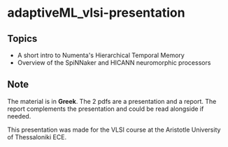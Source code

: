 # adaptiveML_vlsi-presentation

## Topics

- A short intro to Numenta's Hierarchical Temporal Memory
- Overview of the SpiNNaker and HICANN neuromorphic processors

## Note

The material is in **Greek**. The 2 pdfs are a presentation and a report. 
The report complements the presentation and could be read alongside if needed.

This presentation was made for the VLSI course at the Aristotle University of Thessaloniki ECE.
